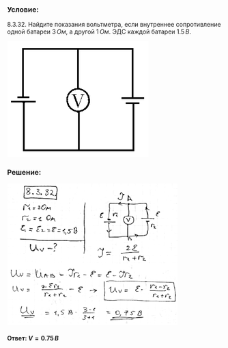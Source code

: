 ###  Условие:

$8.3.32.$ Найдите показания вольтметра, если внутреннее сопротивление одной батареи $3 \,Ом$, а другой $1 \,Ом$. ЭДС каждой батареи $1.5 \,В$.

![К задаче $8.3.32$|331x270, 35%](../../img/8.3.32/8.3.32.png)

###  Решение:

![|400x330, 67%](../../img/8.3.32/1.png)

####  Ответ: $V = 0.75 \,В$